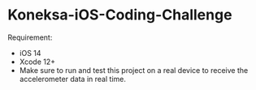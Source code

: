 # Koneksa-iOS-Coding-Challenge

Requirement:
  * iOS 14
  * Xcode 12+
  * Make sure to run and test this project on a real device to receive the accelerometer data in real time.
